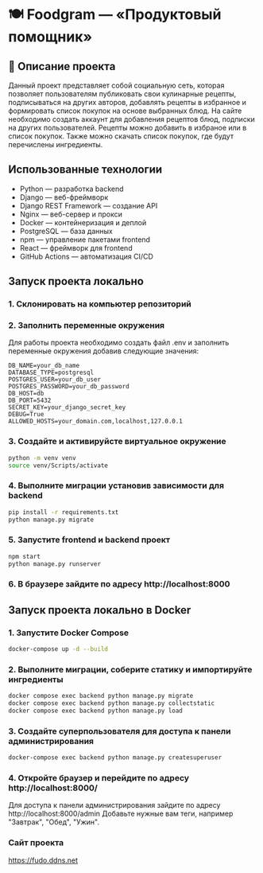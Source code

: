 # 🍽️ Foodgram — «Продуктовый помощник»

## 📖 Описание проекта
Данный проект представляет собой социальную сеть, которая позволяет пользователям публиковать свои кулинарные рецепты, подписываться на других авторов, добавлять рецепты в избранное и формировать список покупок на основе выбранных блюд. На сайте необходимо создать аккаунт для добавления рецептов блюд, подписки на других пользователей. Рецепты можно добавить в избраное или в список покупок. Также можно скачать список покупок, где будут перечислены ингредиенты.

## Использованные технологии

- Python — разработка backend
- Django — веб-фреймворк
- Django REST Framework — создание API
- Nginx — веб-сервер и прокси
- Docker — контейнеризация и деплой
- PostgreSQL — база данных
- npm — управление пакетами frontend
- React — фреймворк для frontend
- GitHub Actions — автоматизация CI/CD


## Запуск проекта локально

### 1. Склонировать на компьютер репозиторий

### 2. Заполнить переменные окружения
Для работы проекта необходимо создать файл .env и заполнить переменные окружения добавив следующие значения:
```env
DB_NAME=your_db_name
DATABASE_TYPE=postgresql
POSTGRES_USER=your_db_user
POSTGRES_PASSWORD=your_db_password
DB_HOST=db
DB_PORT=5432
SECRET_KEY=your_django_secret_key
DEBUG=True
ALLOWED_HOSTS=your_domain.com,localhost,127.0.0.1
```
### 3. Создайте и активируйсте виртуальное окружение
```bash
python -m venv venv
source venv/Scripts/activate
```
### 4. Выполните миграции установив зависимости для backend
```bash
pip install -r requirements.txt
python manage.py migrate
```
### 5. Запустите frontend и backend проект
```bash
npm start
python manage.py runserver
```
### 6. В браузере зайдите по адресу http://localhost:8000

## Запуск проекта локально в Docker

### 1. Запустите Docker Compose
```bash
docker-compose up -d --build
```
### 2. Выполните миграции, соберите статику и импортируйте ингредиенты
```bash
docker compose exec backend python manage.py migrate
docker compose exec backend python manage.py collectstatic
docker compose exec backend python manage.py load
```
### 3. Создайте суперпользователя для доступа к панели администрирования
```bash
docker-compose exec backend python manage.py createsuperuser
```
### 4. Откройте браузер и перейдите по адресу http://localhost:8000/
Для доступа к панели администрирования зайдите по адресу http://localhost:8000/admin
Добавьте нужные вам теги, например "Завтрак", "Обед", "Ужин".

### Сайт проекта
https://fudo.ddns.net
